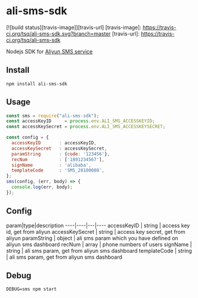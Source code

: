# ali-sms-sdk
[![build status][travis-image]][travis-url]
[travis-image]: https://travis-ci.org/tsq/ali-sms-sdk.svg?branch=master
[travis-url]: https://travis-ci.org/tsq/ali-sms-sdk


Nodejs SDK for [Aliyun SMS service](https://help.aliyun.com/product/44282.html)

## Install

```
npm install ali-sms-sdk
```

## Usage

```javascript
const sms = require("ali-sms-sdk");
const accessKeyID     = process.env.ALI_SMS_ACCESSKEYID;
const accessKeySecret = process.env.ALI_SMS_ACCESSKEYSECRET;

const config = {
  accessKeyID       : accessKeyID,
  accessKeySecret   : accessKeySecret,
  paramString       : {code: '123456'},
  recNum            : ['1891234567'],
  signName          : 'alibaba',
  templateCode      : 'SMS_28100008',
};
sms(config, (err, body) => {
  console.log(err, body);
});
```

## Config 

param|type|description
----|----|---|----
accessKeyID | string | access key id, get from aliyun
accessKeySecret | string | access key secret, get from aliyun 
paramString | object | ali sms param which you have defined on aliyun sms dashboard
recNum | array | phone numbers of users
signName | string | ali sms param, get from aliyun sms dashboard
templateCode | string | ali sms param, get from aliyun sms dashboard

## Debug

```
DEBUG=sms npm start
```
